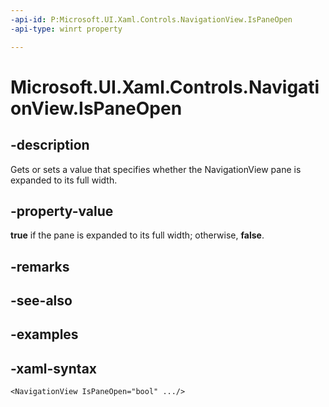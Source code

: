 ```yaml
---
-api-id: P:Microsoft.UI.Xaml.Controls.NavigationView.IsPaneOpen
-api-type: winrt property

---
```

<!-- Property syntax.
public bool IsPaneOpen { get;  set; }
-->

# Microsoft.UI.Xaml.Controls.NavigationView.IsPaneOpen


## -description

Gets or sets a value that specifies whether the NavigationView pane is expanded to its full width.


## -property-value

**true** if the pane is expanded to its full width; otherwise, **false**.


## -remarks


## -see-also


## -examples


## -xaml-syntax

```xaml
<NavigationView IsPaneOpen="bool" .../>
```


